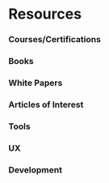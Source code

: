# Resources

### Courses/Certifications

### Books

### White Papers

### Articles of Interest 

### Tools

### UX

### Development
